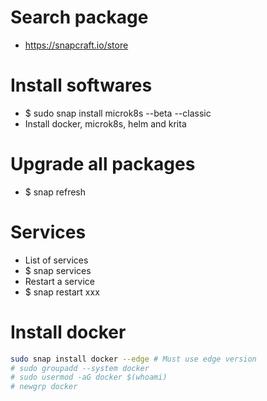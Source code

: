 Search package
======
* https://snapcraft.io/store

Install softwares
=====
* $ sudo snap install microk8s --beta --classic
* Install docker, microk8s, helm and krita

Upgrade all packages
=====
* $ snap refresh

Services
=====
* List of services
* $ snap services
* Restart a service
* $ snap restart xxx

Install docker
=====
```sh
sudo snap install docker --edge # Must use edge version
# sudo groupadd --system docker
# sudo usermod -aG docker $(whoami)
# newgrp docker
```
